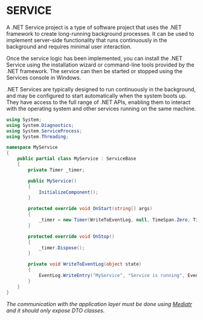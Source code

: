 # SERVICE

A .NET Service project is a type of software project that uses the .NET framework to create long-running background processes. It can be used to implement server-side functionality that runs continuously in the background and requires minimal user interaction.

Once the service logic has been implemented, you can install the .NET Service using the installation wizard or command-line tools provided by the .NET framework. The service can then be started or stopped using the Services console in Windows.

.NET Services are typically designed to run continuously in the background, and may be configured to start automatically when the system boots up. They have access to the full range of .NET APIs, enabling them to interact with the operating system and other services running on the same machine.

```c#
using System;
using System.Diagnostics;
using System.ServiceProcess;
using System.Threading;

namespace MyService
{
    public partial class MyService : ServiceBase
    {
        private Timer _timer;

        public MyService()
        {
            InitializeComponent();
        }

        protected override void OnStart(string[] args)
        {
            _timer = new Timer(WriteToEventLog, null, TimeSpan.Zero, TimeSpan.FromSeconds(5));
        }

        protected override void OnStop()
        {
            _timer.Dispose();
        }

        private void WriteToEventLog(object state)
        {
            EventLog.WriteEntry("MyService", "Service is running", EventLogEntryType.Information);
        }
    }
}
```

*The communication with the application layer must be done using [Mediatr](https://github.com/jbogard/MediatR) and it should only expose DTO classes.*